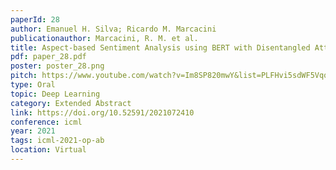 ```yaml
---
paperId: 28
author: Emanuel H. Silva; Ricardo M. Marcacini
publicationauthor: Marcacini, R. M. et al.
title: Aspect-based Sentiment Analysis using BERT with Disentangled Attention
pdf: paper_28.pdf
poster: poster_28.png
pitch: https://www.youtube.com/watch?v=Im8SP820mwY&list=PLFHvi5sdWF5VqqqQvVC5SuBY7ecSgqequ&index=21
type: Oral
topic: Deep Learning
category: Extended Abstract
link: https://doi.org/10.52591/2021072410
conference: icml
year: 2021
tags: icml-2021-op-ab
location: Virtual
---
```


